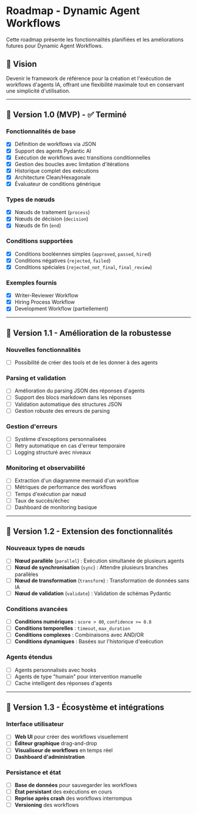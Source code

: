 # Roadmap - Dynamic Agent Workflows

Cette roadmap présente les fonctionnalités planifiées et les améliorations futures pour Dynamic Agent Workflows.

## 🎯 Vision

Devenir le framework de référence pour la création et l'exécution de workflows d'agents IA, offrant une flexibilité maximale tout en conservant une simplicité d'utilisation.

---

## 🚀 Version 1.0 (MVP) - ✅ Terminé

### Fonctionnalités de base
- [x] Définition de workflows via JSON
- [x] Support des agents Pydantic AI
- [x] Exécution de workflows avec transitions conditionnelles
- [x] Gestion des boucles avec limitation d'itérations
- [x] Historique complet des exécutions
- [x] Architecture Clean/Hexagonale
- [x] Évaluateur de conditions générique

### Types de nœuds
- [x] Nœuds de traitement (`process`)
- [x] Nœuds de décision (`decision`)
- [x] Nœuds de fin (`end`)

### Conditions supportées
- [x] Conditions booléennes simples (`approved`, `passed`, `hired`)
- [x] Conditions négatives (`rejected`, `failed`)
- [x] Conditions spéciales (`rejected_not_final`, `final_review`)

### Exemples fournis
- [x] Writer-Reviewer Workflow
- [x] Hiring Process Workflow
- [x] Development Workflow (partiellement)

---

## 🔧 Version 1.1 - Amélioration de la robustesse

### Nouvelles fonctionnalités
- [ ] Possibilité de créer des tools et de les donner à des agents

### Parsing et validation
- [ ] Amélioration du parsing JSON des réponses d'agents
- [ ] Support des blocs markdown dans les réponses
- [ ] Validation automatique des structures JSON
- [ ] Gestion robuste des erreurs de parsing

### Gestion d'erreurs
- [ ] Système d'exceptions personnalisées
- [ ] Retry automatique en cas d'erreur temporaire
- [ ] Logging structuré avec niveaux

### Monitoring et observabilité
- [ ] Extraction d'un diagramme mermaid d'un workflow
- [ ] Métriques de performance des workflows
- [ ] Temps d'exécution par nœud
- [ ] Taux de succès/échec
- [ ] Dashboard de monitoring basique

---

## 🚀 Version 1.2 - Extension des fonctionnalités

### Nouveaux types de nœuds
- [ ] **Nœud parallèle** (`parallel`) : Exécution simultanée de plusieurs agents
- [ ] **Nœud de synchronisation** (`sync`) : Attendre plusieurs branches parallèles
- [ ] **Nœud de transformation** (`transform`) : Transformation de données sans IA
- [ ] **Nœud de validation** (`validate`) : Validation de schémas Pydantic

### Conditions avancées
- [ ] **Conditions numériques** : `score > 80`, `confidence >= 0.8`
- [ ] **Conditions temporelles** : `timeout`, `max_duration`
- [ ] **Conditions complexes** : Combinaisons avec AND/OR
- [ ] **Conditions dynamiques** : Basées sur l'historique d'exécution

### Agents étendus
- [ ] Agents personnalisés avec hooks
- [ ] Agents de type "humain" pour intervention manuelle
- [ ] Cache intelligent des réponses d'agents

---

## 🌟 Version 1.3 - Écosystème et intégrations

### Interface utilisateur
- [ ] **Web UI** pour créer des workflows visuellement
- [ ] **Éditeur graphique** drag-and-drop
- [ ] **Visualiseur de workflows** en temps réel
- [ ] **Dashboard d'administration**

### Persistance et état
- [ ] **Base de données** pour sauvegarder les workflows
- [ ] **État persistant** des exécutions en cours
- [ ] **Reprise après crash** des workflows interrompus
- [ ] **Versioning** des workflows